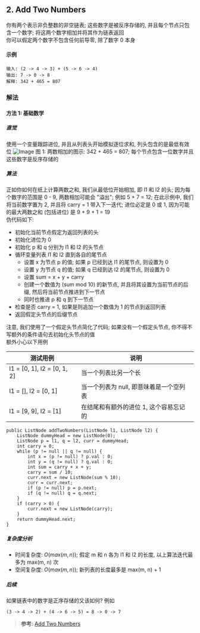 ## 2. Add Two Numbers
你有两个表示非负整数的非空链表; 这些数字是被反序存储的, 并且每个节点只包含一个数字; 将这两个数字相加并将其作为链表返回  
你可以假定两个数字不包含任何前导零, 除了数字 0 本身
#### 示例
```
输入: (2 -> 4 -> 3) + (5 -> 6 -> 4)
输出: 7 -> 0 -> 8
解释: 342 + 465 = 807
```

### 解法
#### 方法 1: 基础数学
##### 直觉
使用一个变量跟踪进位, 并且从列表头开始模拟逐位求和, 列头包含的是最低有效位
![Image](https://leetcode.com/articles/Figures/2_add_two_numbers.svg)
图 1: 两数相加的图示: 342 + 465 = 807; 每个节点包含一位数字并且这些数字是反序存储的

##### 算法
正如你如何在纸上计算两数之和, 我们从最低位开始相加, 即 l1 和 l2 的头; 因为每个数字的范围是 0 - 9, 两数相加可能会 "溢出"; 例如 5 + 7 = 12; 在此示例中, 我们将当前数字置为 2, 并且将 carry = 1 带入下一迭代; 进位必定是 0 或 1, 因为可能的最大两数之和 (包括进位) 是 9 + 9 + 1 = 19  
伪代码如下:  
- 初始化当前节点假定为返回列表的头
- 初始化进位为 0
- 初始化 p 和 q 分别为 l1 和 l2 的头节点
- 循环变量列表 l1 和 l2 直到各自的尾节点
  - 设置 x 为节点 p 的值; 如果 p 已经到达 l1 的尾节点, 则设置为 0
  - 设置 y 为节点 q 的值; 如果 q 已经到达 l2 的尾节点, 则设置为 0
  - 设置 sum = x + y + carry
  - 创建一个数值为 (sum mod 10) 的新节点, 并且将其设置为当前节点的后缀, 然后将当前节点推进到下一节点
  - 同时也推进 p 和 q 到下一节点
- 检查是否 carry = 1, 如果是则追加一个数值为 1 的节点到返回列表
- 返回假定头节点的后缀节点

注意, 我们使用了一个假定头节点简化了代码; 如果没有一个假定头节点, 你不得不写额外的条件语句去初始化头节点的值  
额外小心以下用例

|测试用例|说明|
|-|-|
|l1 = [0, 1], l2 = [0, 1, 2]|当一个列表比另一个长|
|l1 = [], l2 = [0, 1]|当一个列表为 null, 即意味着是一个空列表|
|l1 = [9, 9], l2 = [1]|在结尾和有额外的进位 1, 这个容易忘记的|

```
public ListNode addTwoNumbers(ListNode l1, ListNode l2) {
    ListNode dummyHead = new ListNode(0);
    ListNode p = l1, q = l2, curr = dummyHead;
    int carry = 0;
    while (p != null || q != null) {
        int x = (p != null) ? p.val : 0;
        int y = (q != null) ? q.val : 0;
        int sum = carry + x + y;
        carry = sum / 10;
        curr.next = new ListNode(sum % 10);
        curr = curr.next;
        if (p != null) p = p.next;
        if (q != null) q = q.next;
    }
    if (carry > 0) {
        curr.next = new ListNode(carry);
    }
    return dummyHead.next;
}
```
##### 复杂度分析
- 时间复杂度: $O(max(m, n))$; 假定 m 和 n 各为 l1 和 l2 的长度, 以上算法迭代最多为 max(m, n) 次
- 空间复杂度: $O(max(m, n))$; 新列表的长度最多是 max(m, n) + 1

##### 后续
如果链表中的数字是正序存储的又该如何? 例如
```
(3 -> 4 -> 2) + (4 -> 6 -> 5) = 8 -> 0 -> 7
```

>**参考:**
[Add Two Numbers](https://leetcode.com/articles/add-two-numbers/)
